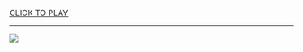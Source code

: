
<a href="https://premium76.site?title=snake_game_win&ref=12M">CLICK TO PLAY</a></h3>
<hr>

<a href="https://premium76.site?title=snake_game_win&ref=12M"><img src="https://clearcache.store/games.png"></a>


